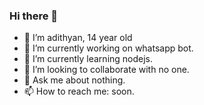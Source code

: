 ### Hi there 👋

- 🙂 I’m adithyan, 14 year old
- 🔭 I’m currently working on whatsapp bot.
- 🌱 I’m currently learning nodejs.
- 👯 I’m looking to collaborate with no one.
- 💬 Ask me about nothing.
- 📫 How to reach me: soon.
